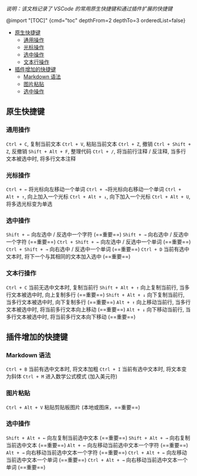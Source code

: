 *说明：该文档记录了 VSCode 的常用原生快捷键和通过插件扩展的快捷键*

@import "[TOC]" {cmd="toc" depthFrom=2 depthTo=3 orderedList=false}

<!-- code_chunk_output -->

- [原生快捷键](#原生快捷键)
  - [通用操作](#通用操作)
  - [光标操作](#光标操作)
  - [选中操作](#选中操作)
  - [文本行操作](#文本行操作)
- [插件增加的快捷键](#插件增加的快捷键)
  - [Markdown 语法](#markdown-语法)
  - [图片粘贴](#图片粘贴)
  - [选中操作](#选中操作-1)

<!-- /code_chunk_output -->

## 原生快捷键
### 通用操作
`Ctrl + C`, 复制当前文本
`Ctrl + V`, 粘贴当前文本
`Ctrl + Z`, 撤销
`Ctrl + Shift + Z`, 反撤销
`Shift + Alt + F`, 整理代码
`Ctrl + /`, 将当前行注释 / 反注释, 当多行文本被选中时, 将多行文本注释
### 光标操作
`Ctrl + ←` 将光标向左移动一个单词
`Ctrl + →`将光标向右移动一个单词
`Ctrl + Alt + ↑`, 向上加入一个光标
`Ctrl + Alt + ↓`, 向下加入一个光标
`Ctrl + Alt + U`, 将多选光标变为单选
### 选中操作
`Shift + ←` 向左选中 / 反选中一个字符 (==重要==)
`Shift + →` 向右选中 / 反选中一个字符 (==重要==)
`Ctrl + Shift + ←` 向左选中 / 反选中一个单词 (==重要==)
`Ctrl + Shift + →` 向右选中 / 反选中一个单词 (==重要==)
`Ctrl + D` 当前有选中文本时, 将下一个与其相同的文本加入选中 (==重要==)
### 文本行操作
`Ctrl + C` 当前无选中文本时, 复制当前行
`Shift + Alt + ↑` 向上复制当前行, 当多行文本被选中时, 向上复制多行 (==重要==)
`Shift + Alt + ↓` 向下复制当前行, 当多行文本被选中时, 向下复制多行 (==重要==)
`Alt + ↑` 向上移动当前行, 当多行文本被选中时, 将当前多行文本向上移动 (==重要==)
`Alt + ↓` 向下移动当前行, 当多行文本被选中时, 将当前多行文本向下移动 (==重要==)
## 插件增加的快捷键
### Markdown 语法
`Ctrl + B` 当前有选中文本时, 将文本加粗
`Ctrl + I` 当前有选中文本时, 将文本变为斜体
`Ctrl + M` 进入数学公式模式 (加入美元符)
### 图片粘贴
`Ctrl + Alt + V` 粘贴剪贴板图片 (本地或图床，==重要==)
### 选中操作
`Shift + Alt + ←` 向左复制当前选中文本 (==重要==)
`Shift + Alt + →` 向右复制当前选中文本 (==重要==)
`Alt + ←` 向左移动当前选中文本一个字符 (==重要==)
`Alt + →` 向右移动当前选中文本一个字符 (==重要==)
`Ctrl + Alt + ←` 向左移动当前选中文本一个单词 (==重要==)
`Ctrl + Alt + →` 向右移动当前选中文本一个单词 (==重要==)